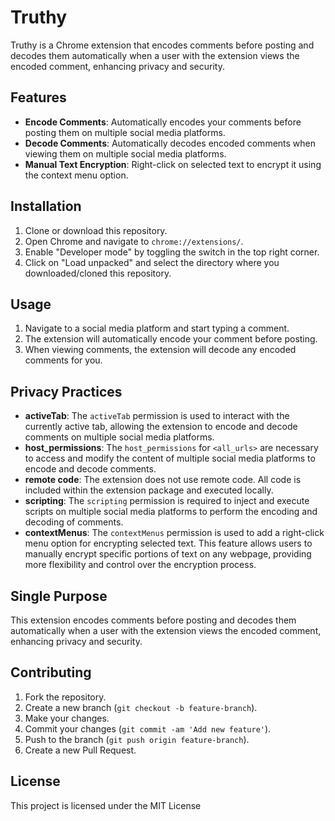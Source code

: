 # Truthy

Truthy is a Chrome extension that encodes comments before posting and decodes them automatically when a user with the extension views the encoded comment, enhancing privacy and security.

## Features

- **Encode Comments**: Automatically encodes your comments before posting them on multiple social media platforms.
- **Decode Comments**: Automatically decodes encoded comments when viewing them on multiple social media platforms.
- **Manual Text Encryption**: Right-click on selected text to encrypt it using the context menu option.

## Installation

1. Clone or download this repository.
2. Open Chrome and navigate to `chrome://extensions/`.
3. Enable "Developer mode" by toggling the switch in the top right corner.
4. Click on "Load unpacked" and select the directory where you downloaded/cloned this repository.
## Usage

1. Navigate to a social media platform and start typing a comment.
2. The extension will automatically encode your comment before posting.
3. When viewing comments, the extension will decode any encoded comments for you.

## Privacy Practices

- **activeTab**: The `activeTab` permission is used to interact with the currently active tab, allowing the extension to encode and decode comments on multiple social media platforms.
- **host_permissions**: The `host_permissions` for `<all_urls>` are necessary to access and modify the content of multiple social media platforms to encode and decode comments.
- **remote code**: The extension does not use remote code. All code is included within the extension package and executed locally.
- **scripting**: The `scripting` permission is required to inject and execute scripts on multiple social media platforms to perform the encoding and decoding of comments.
- **contextMenus**: The `contextMenus` permission is used to add a right-click menu option for encrypting selected text. This feature allows users to manually encrypt specific portions of text on any webpage, providing more flexibility and control over the encryption process.

## Single Purpose

This extension encodes comments before posting and decodes them automatically when a user with the extension views the encoded comment, enhancing privacy and security.

## Contributing

1. Fork the repository.
2. Create a new branch (`git checkout -b feature-branch`).
3. Make your changes.
4. Commit your changes (`git commit -am 'Add new feature'`).
5. Push to the branch (`git push origin feature-branch`).
6. Create a new Pull Request.

## License

This project is licensed under the MIT License